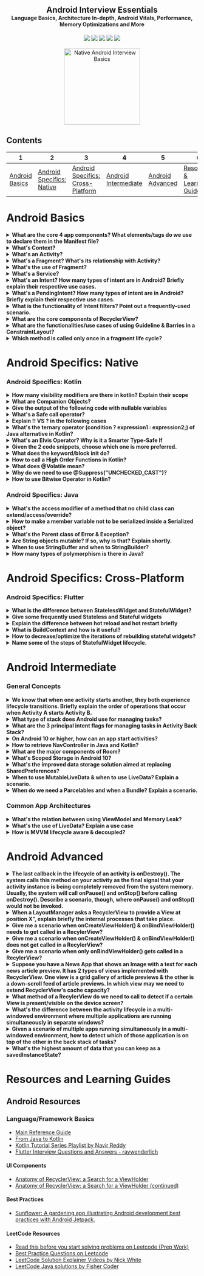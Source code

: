 <h2 style="margin-bottom: 0;" align="center">Android Interview Essentials</h2>
<h4 style="margin-top: 0;" align="center">Language Basics, Architecture In-depth, Android Vitals, Performance, Memory Optimizations and More</h4>
<p align="center">
	<a href="https://opensource.org/licenses/MIT"><img src="https://img.shields.io/badge/License-MIT-blue.svg"/></a>
	<a href="https://github.com/SaadAAkash/Native-Android-Interview-Basics"><img src="https://img.shields.io/badge/PRs-welcome-brightgreen.svg"/></a>
	<a href="https://github.com/SaadAAkash/Kotlin-Android-Interview-Basics/commits/master"><img src="https://img.shields.io/badge/Maintained%3F-yes-green.svg"/></a>
	<a href="https://github.com/SaadAAkash/Kotlin-Android-Interview-Basics/tree/master#license"><img src="https://badges.frapsoft.com/os/v1/open-source.svg?v=103"/></a>
	<a href="https://saad.ninja"><img src="https://img.shields.io/badge/Made%20with-Love-1f425f.svg"/></a>
	<br> <br>
	
<a href="https://undraw.co/" target="_blank">
         <img src="https://github.com/SaadAAkash/Kotlin-Android-Interview-Basics/blob/master/resources/banner.jpg" alt="Native Android Interview Basics" style="width:200;height:200">
</a>


## Contents

| 1 | 2 | 3 | 4 | 5 | 6 |
| -------- | --------- | --------- | --------- | --------- | --------- |
| [Android Basics](README.md#android-basics) | [Android Specifics: Native](#android-specifics-native) | [Android Specifics: Cross-Platform](#android-specifics-cross-platform) | [Android Intermediate](#android-intermediate) | [Android Advanced](#android-advanced) | [Resources & Learning Guides](#resources-and-learning-guides) |

# Android Basics

<details>
<summary><strong>What are the core 4 app components? What elements/tags do we use to declare them in the Manifest file?</strong></summary>

There are four different types of app components:

* Activities
* Services
* Broadcast receivers
* Content providers

To declare all app components, we use the following elements:

* `<activity>` elements for activities.
* `<service>` elements for services.
* `<receiver>` elements for broadcast receivers.
* `<provider>`elements for content providers.
</details>

<details>
<summary><strong>What's Context?</strong></summary>
Context is the Interface to global information about an application environment
</details>

<details>
<summary><strong>What's an Activity?</strong></summary>
An Activity is an application component that provides a screen, with which users can interact in order to do something
</details>

<details>
<summary><strong>What's a Fragment? What's its relationship with Activity?</strong></summary>
A Fragment represents a behavior or a portion of user interface in an Activity. A fragment has to live inside the activity. Fragments do not need to be declared in the manifest.
</details>

<details>
<summary><strong>What's the use of Fragment?</strong></summary>
Fragments are used for its re-usability. For multi-pane layouts you have to use fragment that you can't achieve with activity. Use fragment only when you’re working with UI components or behavior that you’re going to use across multiple activities
</details>

<details>
<summary><strong>What's a Service?</strong></summary>
A service is a component that runs in the background to perform long-running operations without needing to interact with the user and it works even if application is destroyed
</details>

<details>
<summary><strong>What's an Intent? How many types of intent are in Android? Briefly explain their respective use cases.</strong></summary>

An Intent is a messaging object you can use to request an action from another app component.

Use Cases: Starting an Activity or a Service, Delivering a broadcast. 
* <b>Explicit intents</b> are used to start components in your own application. Use Case: You might start a new activity within your app in response to a user action, or start a service to download a file in the background.
* <b>Implicit intents</b> are most commonly used to communicate with components from other third party applications.  Use Case: If you want to show the user a location on a map, you can use an implicit intent to request that another capable app show a specified location on a map.

</details>

<details>
<summary><strong>What's a PendingIntent? How many types of intent are in Android? Briefly explain their respective use cases.</strong></summary>

A PendingIntent object is a wrapper around an Intent object. The primary purpose of a PendingIntent is to grant permission to a foreign application to use the contained Intent as if it were executed from your app's own process.

Use Cases: 
* Notification: Android system's NotificationManager executes the Intent
* App Widget: Home screen app executes the Intent
* A specified future time: Android system's AlarmManager executes the Intent

</details>

<details>
<summary><strong>What is the functionality of Intent filters? Point out a frequently-used scenario.</strong></summary>

This element is used in the Manifest file to declare the capabilities of an app component (i.e. an Activity) 

Use Case:
When we declare an Activity in the Manifest, we can include intent filters so it can respond to intents from other applications like the following:

```xml
<manifest>
    ...
    <application>
        <activity android:name="com.example.SendEmailActivity">
            <intent-filter>
                <action android:name="android.intent.action.SEND" />
                <data android:type="*/*" />
                <category android:name="android.intent.category.DEFAULT" />
            </intent-filter>
        </activity>
    </application>
</manifest>
```

</details>

<details>
<summary><strong>What are the core components of RecyclerView?</strong></summary>

* RecyclerView.Adapter
* RecyclerView.ViewHolder
* RecyclerView.LayoutManager
* RecyclerView.ItemAnimator

</details>

<details>
<summary><strong>What are the functionalities/use cases of using Guideline & Barries in a ConstraintLayout?</strong></summary>

Link to the resources with graphical explanation:

* [Constrain to a guideline](https://developer.android.com/training/constraint-layout#constrain-to-a-guideline)
* [Constrain to a barrier](https://developer.android.com/training/constraint-layout#constrain-to-a-barrier)

</details>

<details>
<summary><strong>Which method is called only once in a fragment life cycle?</strong></summary>
onAttached()
</details>



# Android Specifics: Native

### Android Specifics: Kotlin

<details>
<summary><strong>How many visibility modifiers are there in kotlin? Explain their scope</strong></summary>  

There are 4 visibility modifiers in Kotlin:

* Public: Visible everywhere
* Protected: Not available for top-level declarations
* Internal: Visible everywhere in the same module (a module is a set of Kotlin files compiled together: IntelliJ IDEA, Gradle source set etc)
* Private: Only visible inside the file containing the declaration

```kotlin
class EventViewModel internal constructor()
```

In the previous code snippet, internal makes class available to public, but constructor only to inside module

</details>

<details>
<summary><strong>What are Companion Objects?</strong></summary>  

If you need a function or a property to be tied to a class rather than to instances of it, you can declare it inside a companion object. If you declare a companion object inside your class, you'll be able to call its members with the same syntax as calling static methods in Java/C#, using only the class name as a qualifier. It is similar to `static` keyword in Java or `@staticmethod` in Python.

```kotlin
companion object {
@Volatile private var instance: EventRepository? = null

fun getInstance(eventDao:EventDao) =
  instance ?: synchronized(this) {
      instance ?: EventRepository(eventDao).also { instance = it }
  }
}
```
   
</details>

<details>
<summary><strong>Give the output of the following code with nullable variables</strong></summary>

```kotlin
var a: String = "abc"
a = null 
var b: String? = "abc"
b = null 
print(b)
```

* `a =null` will produce a compilation error
* `b = null` will not produce any error

</details>

<details>
<summary><strong>What's a Safe call operator?</strong></summary>

```kotlin
val a = "Kotlin"
val b: String? = null
println(b?.length) //prints null
println(a?.length) //prints 6
```

</details>
 
<details>
<summary><strong>Explain !! VS ? in the following cases</strong></summary>  

A quick Overview of some possible cases:

```
+------------+--------------------+---------------------+----------------------+
| a: String? |           a.length |           a?.length |           a!!.length |
+------------+--------------------+---------------------+----------------------+
|      "cat" | Compile time error |                   3 |                    3 |
|       null | Compile time error |                null | NullPointerException |
+------------+--------------------+---------------------+----------------------+
```
   
!! is an option for NPE-lovers. ```a!!.length``` will return a non-null value of a.length or throw a NullPointerException if a is null. And ```a?.length``` returns a.length if a is not null, and null otherwise:

```kotlin
val a: String? = null
print(a!!.length) // >>> NPE: trying to get length of null
```

```kotlin
val a: String? = null
print(a?.length) // >>> null is printed in the console
```

</details>
   
<details>
<summary><strong>What's the ternary operator (condition ? expression1 : expression2;) of Java alternative in Kotlin?</strong></summary>  
Unlike Java, there is no ternary operator in kotlin. You need to use if-else instead.
</details>

<details>
<summary><strong>What's an Elvis Operator? Why is it a Smarter Type-Safe If</strong></summary>  

```
val list = mutableList ?: mutableListOf() 
```
is a shorter form of
```
val list = if (mutableList != null) mutableList else mutableListOf()
```

The name,howver, comes from the famous American singer Elvis Presley. His hairstyle resembles a Question Mark [Ref](https://stackoverflow.com/questions/48253107/what-does-do-in-kotlin/48304523#48304523)

![alt text](https://i.stack.imgur.com/bVG64.png "Elvis Operator")

</details>

<details>
<summary><strong>Given the 2 code snippets, choose which one is more preferred.</strong></summary>  

1st Code Snippet:

```kotlin
return if (x) foo() else bar()
return when(x) {
    0 -> "zero"
    else -> "nonzero"
}
```

2nd Code Snippet:

```kotlin
if (x)
    return foo()
else
    return bar()

when(x) {
    0 -> return "zero"
    else -> return "nonzero"
}
```

The above is preferable to the latter one.

</details>

<details>
<summary><strong>What does the keyword/block init do?</strong></summary>  

Out Initialization code can be placed in initializer blocks, which are prefixed with the ```init``` keyword:

```kotlin
class InitOrderDemo(name: String) {
    val firstProperty = "First property: $name".also(::println)  //inits a val & also, prints the name

    init {
	println("First initializer block that prints ${name}")
	println("Second initializer block that prints ${name.length}")
    }
}
```
</details>

<details>
<summary><strong>How to call a High Order Functions in Kotlin?</strong></summary>  

```kotlin
fun main() {
//both of the ways are correct!
    test( { println(it) } ) 
    test(::println)
}

fun test(block: (String) -> Unit ) {
    block("okay")
}
```

</details>

<details>
<summary><strong>What does @Volatile mean?</strong></summary>  

@Volatile before a field means that writes to this field are immediately made visible to other threads.

</details>


<details>
<summary><strong>Why do we need to use @Suppress("UNCHECKED_CAST")?</strong></summary>  

In Kotlin, there's no way to check the generic parameters at runtime in general case (like just checking the items of a ```List<T>``` or here in this ViewModelFactory, ```modelClass: Class<T>``` which is only a special case), so casting a generic type to another with different generic parameters will raise a warning, which needs to be suppressed

```kotlin
@Suppress("UNCHECKED_CAST")
override fun <T : ViewModel?> create(modelClass: Class<T>) = EventViewModel(eventRepository, lifecycleOwner) as T
```
  
</details>

<details>
<summary><strong>How to use Bitwise Operator in Kotlin?</strong></summary>  

```kotlin
val andResult  = a and b
val orResult   = a or b
val xorResult  = a xor b
val rightShift = a shr 2
val leftShift  = a shl 2
```

</details>

### Android Specifics: Java

<details>
<summary><strong>What's the access modifier of a method that no child class can extend/access/override?</strong></summary>
final
</details>

<details>
<summary><strong>How to make a member variable not to be serialized inside a Serialized object?</strong></summary>
Using Java keyword transient.
</details>

<details>
<summary><strong>What's the Parent class of Error & Exception?</strong></summary>
Throwable
</details>

<details>
<summary><strong>Are String objects mutable? If so, why is that? Explain shortly.</strong></summary>
No. String objects are immutable. In the String constant pool, a String object is likely to have one or many references. If several references point to same String without even knowing it, it would be bad if one of the references modified that String value. That's why String objects are immutable.
</details>

<details>
<summary><strong>When to use StringBuffer and when to StringBuilder?</strong></summary>
StringBuffer and StringBuilder are similar, but StringBuilder is faster and preferred over StringBuffer for single threaded program. If thread safety is needed, then StringBuffer is used.
</details>

<details>
<summary><strong>How many types of polymorphism is there in Java?</strong></summary>
There are two types of polymorphism in Java: compile-time polymorphism and runtime polymorphism. We can perform polymorphism in java by method overloading and method overriding. If you overload a static method in Java, it is the example of compile time polymorphism. 
</details>

# Android Specifics: Cross-Platform

### Android Specifics: Flutter

<details>
<summary><strong>What is the difference between StatelessWidget and StatefulWidget?</strong></summary>
	
If a widget can change when a user interacts with it, it’s stateful. If it can't, it's stateless.

* StatelessWidget is an immutable class that acts as a blueprint for some part of the UI layout. You use it when the widget doesn’t change while displaying and, therefore, has no State
* StatefulWidget is also immutable, but it’s coupled with a State object that allows you to rebuild the widget with new values whenever calling setState(). Use StatefulWidget whenever the UI can change dynamically

</details>

<details>
<summary><strong>Give some frequently used Stateless and Stateful widgets</strong></summary>
	
* Stateless: `Icon`, `IconButton`, and `Text`
* Stateful: `Checkbox`, `Radio`, `Slider`, `InkWell`, `Form`, and `TextField`

</details>

<details>
<summary><strong>Explain the difference between hot reload and hot restart briefly</strong></summary>
	
* Hot reload maintains the app state while updating the UI almost instantaneously
* Hot restart resets the app state to its initial conditions before updating the UI

Hot Restart takes a bit longer than Hot Reload, in comparison

</details>

<details>
<summary><strong>What is BuildContext and how is it useful?</strong></summary>
	
`BuildContext` is the widget's element in the Element tree. Every widget has its own BuildContext. It's used to get a reference to the theme or to another widget.

</details>

<details>
<summary><strong>How to decrease/optimize the iterations of rebuilding stateful widgets?</strong></summary>
	
* Creating dedicated smaller widgets that updates states instead of handling states on larger widgets
* Factoring out only the stateful part of a widget and passing a child argument to it
* Using `const` widgets to cache and reuse
* Avoiding frequent changes of the depth of the subtree since it requires rebuilding

More technique on [official doc on Perfomance Considerations on Flutter](https://api.flutter.dev/flutter/widgets/StatefulWidget-class.html#performance-considerations)

</details>


<details>
<summary><strong>Name some of the steps of StatefulWidget lifecycle.</strong></summary>
	
* createState()
* mounted == true
* initState()
* didChangeDependencies()
* build()
* didUpdateWidget()
* setState()
* deactivate()
* dispose()
* mounted == false

More in-depth analysis of every step on the following [aticle](https://flutterbyexample.com/lesson/stateful-widget-lifecycle)

</details>

# Android Intermediate

### General Concepts

<details>
<summary><strong>We know that when one activity starts another, they both experience lifecycle transitions. Briefly explain the order of operations that occur when Activity A starts Activity B.</strong></summary>
	
* Activity A's `onPause()` method executes.
* Activity B's `onCreate()`, `onStart()`, and `onResume()` methods execute in sequence. (Activity B now has user focus.)
* Then, if Activity A is no longer visible on screen, its `onStop()` method executes.

</details>

<details>
<summary><strong>What type of stack does Android use for managing tasks?</strong></summary>
Android manages tasks and the back stack, by placing all activities started in succession in the same task and in a "last in, first out" stack
</details>

<details>
<summary><strong>What are the 3 principal intent flags for managing tasks in Activity Back Stack?</strong></summary>

* `FLAG_ACTIVITY_NEW_TASK`
* `FLAG_ACTIVITY_CLEAR_TOP`
* `FLAG_ACTIVITY_SINGLE_TOP`
	
[More explanation](https://developer.android.com/guide/components/activities/tasks-and-back-stack#IntentFlagsForTasks)
</details>

<details>
<summary><strong>On Android 10 or higher, how can an app start activities?</strong></summary>
	
By displaying notifications. But there are some exceptions and apps running on Android 10 or higher can start activities only when [one or more of these conditions](https://developer.android.com/guide/components/activities/background-starts#exceptions) are met.


</details>

<details>
<summary><strong>How to retrieve NavController in Java and Kotlin?</strong></summary>

You can retrieve a NavController by using one of the following methods:


* Kotlin:

```kotlin
Fragment.findNavController()
View.findNavController()
Activity.findNavController(viewId: Int)
```

* Java:

```java
NavHostFragment.findNavController(Fragment)
Navigation.findNavController(Activity, @IdRes int viewId)
Navigation.findNavController(View)
```

</details>

<details>
<summary><strong>What are the major components of Room?</strong></summary>

3 major components in Room:

* Database
* Entity
* DAO

</details>

<details>
<summary><strong>What's Scoped Storage in Android 10?</strong></summary>
	
Apps that use scoped storage have access only to their app directory on external storage plus any media the app created.
More details on this [article](https://www.raywenderlich.com/9577211-scoped-storage-in-android-10-getting-started).

</details>

<details>
<summary><strong>What's the improved data storage solution aimed at replacing SharedPreferences?</strong></summary>
Jetpack  DataStore
</details>

<details>
<summary><strong>When to use MutableLiveData & when to use LiveData? Explain a scenario.</strong></summary>
When you don't want your data to be modified use LiveData If you want to modify your data later use MutableLiveData. 
A scenario of fetching data from an API needs a MutableLiveData where there are changes in data. This fetched data then can be stored in a LiveData if there's no requirement to change it afterwards & just use cases of using it for the view purposes.
</details>

<details>
<summary><strong>When do we need a Parcelables and when a Bundle? Explain a scenario.</strong></summary>
When you don't want your data to be modified use LiveData If you want to modify your data later use MutableLiveData. 
A scenario of fetching data from an API needs a MutableLiveData where there are changes in data. This fetched data then can be stored in a LiveData if there's no requirement to change it afterwards & just use cases of using it for the view purposes.
</details>

### Common App Architectures

<details>
<summary><strong>What's the relation between using ViewModel and Memory Leak?</strong></summary>
While you're rotating the screen orientation or perform any changes in configruation, data may be lost (i.e. while filling up a google form activity & changing the rotation on device). ViewModel prevents memory leak, by hodling the data of UI.
</details>

<details>
<summary><strong>What's the use of LiveData? Explain a use case</strong></summary>
While fetching data from some API, some data can come after the initilization of the activity & its view. LiveData, an observer class, detects & changes the data in the UI if there's any change. LiveData is a data wrapper class, which is observable within a Lifecycle of Activity, Fragment, meaning that the observers are going to be notified only when the Activity or Fragment it’s active. If A is a LiveData instance and B is observing it, anytime A’s data changes, B is notified about this change and gets the latest value of A’s data.
</details>

<details>
<summary><strong>How is MVVM lifecycle aware & decoupled?</strong></summary>
Lifecycle awareness means that a LiveData will only update observers (such as Activities, fragments or services) which are in an active lifecycle state and thus, avoiding NPE. 
There is no reference to the View from a ViewModel so the communication between them must happen via a subscription. Hence, ViewModels expose events like openTaskEvent and views subscribe to them
</details>

# Android Advanced

<details>
<summary><strong>The last callback in the lifecycle of an activity is onDestroy(). The system calls this method on your activity as the final signal that your activity instance is being completely removed from the system memory. Usually, the system will call onPause() and onStop() before calling onDestroy(). Describe a scenario, though, where onPause() and onStop() would not be invoked.</strong></summary>
If you detect an error during onCreate() and call finish()
</details>

<details>
<summary><strong>When a LayoutManager asks a RecyclerView to provide a View at position X”, explain briefly the internal processes that take place.</strong></summary>
	
* Searches changed scrap
* Searches attached scrap
* Searches non-removed hidden views
* Searches the view cache
* If Adapter has stable ids, searches attached scrap and view cache again for given id
* Searches the ViewCacheExtension
* Searches the RecycledViewPool
* If it fails to find a suitable View in all of the aforementioned places, it creates one by calling adapter’s `onCreateViewHolder()` method. It then binds the View via `onBindViewHolder()` if necessary, and finally returns it

</details>

<details>
<summary><strong>Give me a scenario when onCreateViewHolder() & onBindViewHolder() needs to get called in a RecylerView?</strong></summary>
	
If a ViewHolder can not be found in Scrap, or Pool, or View Cache, RecyclerView calls its adapter's onCreateViewHolder() and then binds the created view by calling `onCreateViewHolder()` method.

</details>

<details>
<summary><strong>Give me a scenario when onCreateViewHolder() & onBindViewHolder() does not get called in a RecylerView? </strong></summary>

When a ViewHolder is in the view cache, we hope to to reuse it “as-is”, without rebinding, at the same position as the one it was at before it got into the cache.

</details>

<details>
<summary><strong>Give me a scenario when only onBindViewHolder() gets called in a RecylerView? </strong></summary>
If a ViewHolder was found in pool, it is bound.
</details>

<details>
<summary><strong>Suppose you have a News App that shows an Image with a text for each news article preview. It has 2 types of views implemented with RecyclerView. One view is a grid gallery of article previews & the other is a down-scroll feed of article previews. In which view may we need to extend RecyclerView's cache capacity?</strong></summary>
	
With the given scenario, it's assumable that users would not scroll up/go back to previously read articles too often. So we may need to extend the capacity of the cache in the latter as the grid needs to be updated more frequently.

</details>

<details>
<summary><strong>What method of a RecylerView do we need to call to detect if a certain View is present/visible on the device screen? </strong></summary>

`onViewAttachedToWindow()` and `onViewDetachedFromWindow()` callbacks of the RecyclerView's Adapter

</details>

<details>
<summary><strong>What's the difference between the activity lifecycle in a multi-windowed environment where multiple applications are running simultaneously in separate windows?</strong></summary>

There's no difference becaused multi-window mode does not change the activity lifecycle.

</details>

<details>
<summary><strong>Given a scenario of multiple apps running simultaneously in a multi-windowed environment, how to detect which of those application is on top of the other in the back stack of tasks?</strong></summary>

When apps are running simultaneously in a multi-windowed environment, supported in Android 7.0 (API level 24) and higher, the system manages tasks separately for each window; each window may have multiple tasks. Since it's managed by the System as a per-window basis, 2 applications in 2 windows are not in the same back stack of tasks in any way.

</details>

<details>
<summary><strong>What's the highest amount of data that you can keep as a savedInstanceState?</strong></summary>

For the specific case of `savedInstanceState`, the amount of data should be kept small because the system process needs to hold on to the provided data for as long as the user can ever navigate back to that activity (even if the activity's process is killed). Less than 50k of data in saved state is recommended. [Ref](https://developer.android.com/guide/components/activities/parcelables-and-bundles#sdbp)

</details>


# Resources and Learning Guides

## Android Resources 

### Language/Framework Basics

* [Main Reference Guide](https://kotlinlang.org/docs/reference/)
* [From Java to Kotlin](https://github.com/MindorksOpenSource/from-java-to-kotlin)
* [Kotlin Tutorial Series Playlist by Navir Reddy](https://www.youtube.com/playlist?list=PLsyeobzWxl7rooJFZhc3qPLwVROovGCfh)
* [Flutter Interview Questions and Answers - raywenderlich](https://www.raywenderlich.com/10971345-flutter-interview-questions-and-answers)

#### UI Components

* [Anatomy of RecyclerView: a Search for a ViewHolder](https://android.jlelse.eu/anatomy-of-recyclerview-part-1-a-search-for-a-viewholder-404ba3453714)
* [Anatomy of RecyclerView: a Search for a ViewHolder (continued)](https://android.jlelse.eu/anatomy-of-recyclerview-part-1-a-search-for-a-viewholder-continued-d81c631a2b91#.dcsykhoh9)

#### Best Practices

* [Sunflower: A gardening app illustrating Android development best practices with Android Jetpack.](https://github.com/android/sunflower)

#### LeetCode Resources

* [Read this before you start solving problems on Leetcode (Prep Work)](https://www.alimirio.com/posts/read-this-before-you-start-solving-problems-on-leetcode-prep-work)
* [Best Practice Questions on Leetcode](https://yangshun.github.io/tech-interview-handbook/best-practice-questions)
* [LeetCode Solution Explainer Videos by Nick White](https://www.youtube.com/playlist?list=PLU_sdQYzUj2keVENTP0a5rdykRSgg9Wp-)
* [LeetCode Java solutions by Fisher Coder](https://github.com/fishercoder1534/Leetcode)
